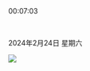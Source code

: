 <html>

<body>

<div class="box">

    <div class="time">00:07:03</div>

    <div class="date">2024年2月24日 星期六</div>

</div>

<a href="/#/index">

<img class="jump" src="/img/150.gif"/>

</a>

<script>

    var time = document.querySelector('.time');

    var date = document.querySelector('.date');

  

    function updatedTime() {

        var now = new Date();

  

        //获取时分秒

        var hours = now.getHours();

        var minutes = now.getMinutes();

        var seconds = now.getSeconds();

  

        time.innerHTML = perfix0(hours) + ':' + perfix0(minutes) + ':' + perfix0(seconds);

  

        //获取年月日

        var year = now.getFullYear();

        var month = now.getMonth() + 1;

        var day = now.getDate();

  

        var week = now.getDay();

        date.innerHTML = year + '年' + perfix0(month) + '月' + perfix0(day) + '日' + getWeek(week);

    }

  

    updatedTime();

    setInterval(updatedTime, 1000);

  

    // 添加前缀0

    function perfix0(n) {

        return n < 10 ? '0' + n : n;

    }

  

    // 获取星期

    function getWeek(n) {

        switch (n) {

            case 0:

                return '星期日';

            case 1:

                return '星期一';

            case 2:

                return '星期二';

            case 3:

                return '星期三';

            case 4:

                return '星期四';

            case 5:

                return '星期五';

            case 6:

                return '星期六';

        }

    }

</script>

</body>

</html>